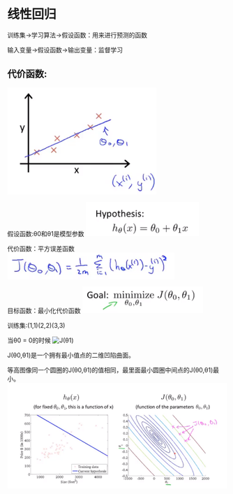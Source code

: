 # 线性回归

训练集->学习算法->假设函数：用来进行预测的函数

输入变量->假设函数->输出变量：监督学习

## 代价函数:
![线性函数拟合图形](./pictures/线性函数拟合图形.png)

假设函数:θ0和θ1是模型参数
![假设函数](./pictures/假设函数.png)

代价函数：平方误差函数
![代价函数](./pictures/代价函数.png)

目标函数：最小化代价函数
![最小化代价函数](./pictures/最小化代价函数.png)

训练集:(1,1)(2,2)(3,3)

当θ0 = 0的时候
![J(θ1)](./pictures/J(θ1).png)

J(θ0,θ1)是一个拥有最小值点的二维凹陷曲面。

等高图像同一个圆圈的J(θ0,θ1)的值相同，最里面最小圆圈中间点的J(θ0,θ1)最小。
![等高图像](./pictures/等高图像.png)
